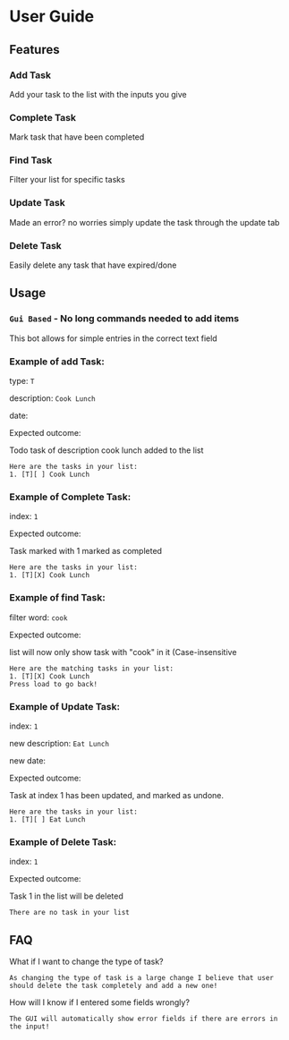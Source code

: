 # User Guide

## Features 

### Add Task

Add your task to the list with the inputs you give

### Complete Task

Mark task that have been completed

### Find Task

Filter your list for specific tasks

### Update Task

Made an error? no worries simply update the task through the update tab

### Delete Task

Easily delete any task that have expired/done

## Usage

### `Gui Based` - No long commands needed to add items

This bot allows for simple entries in the correct text field

### Example of add Task: 

type: `T`

description: `Cook Lunch`

date:

Expected outcome:

Todo task of description cook lunch added to the list

```
Here are the tasks in your list:
1. [T][ ] Cook Lunch
```
### Example of Complete Task: 

index: `1`

Expected outcome:

Task marked with 1 marked as completed

```
Here are the tasks in your list:
1. [T][X] Cook Lunch
```
### Example of find Task: 

filter word: `cook`

Expected outcome:

list will now only show task with "cook" in it (Case-insensitive

```
Here are the matching tasks in your list:
1. [T][X] Cook Lunch
Press load to go back!
```
### Example of Update Task: 

index: `1`

new description: `Eat Lunch`

new date: 

Expected outcome:

Task at index 1 has been updated, and marked as undone.

```
Here are the tasks in your list:
1. [T][ ] Eat Lunch
```
### Example of Delete Task: 

index: `1`

Expected outcome:

Task 1 in the list will be deleted

```
There are no task in your list
```
## FAQ

What if I want to change the type of task?

`As changing the type of task is a large change I believe that user should delete the task completely and add a new one!`

How will I know if I entered some fields wrongly?

`The GUI will automatically show error fields if there are errors in the input!`